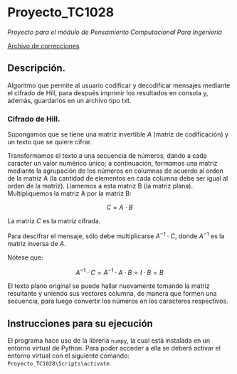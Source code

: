 # Proyecto_TC1028

_Proyecto para el módulo de Pensamiento Computacional Para Ingeniería_

[Archivo de correcciones](Correcciones.md)

## Descripción.

Algoritmo que permite al usuario codificar y decodificar mensajes mediante el cifrado de Hill, para después imprimir los resultados en consola y, además, guardarlos en un archivo tipo txt.

### Cifrado de Hill.

Supongamos que se tiene una matriz invertible $A$ (matriz de codificación) y un texto que se quiere cifrar.

Transformamos el texto a una secuencia de números, dando a cada carácter un valor numérico único; a continuación, formamos una matriz mediante la agrupación de los números en columnas de acuerdo al orden de la matriz A (la cantidad de elementos en cada columna debe ser igual al orden de la matriz). Llamemos a esta matriz B (la matriz plana). Multipliquemos la matriz A por la matriz B:

$$C = A \cdot B$$

La matriz $C$ es la matriz cifrada.

Para descifrar el mensaje, sólo debe multiplicarse $A^{-1} \cdot C$, donde $A^{-1}$ es la matriz inversa de $A$.

Nótese que:

$$A^{-1} \cdot C = A^{-1} \cdot A\cdot B = I \cdot B = B$$

El texto plano original se puede hallar nuevamente tomando la matriz resultante y uniendo sus vectores columna, de manera que formen una secuencia, para luego convertir los números en los caracteres respectivos.

## Instrucciones para su ejecución

El programa hace uso de la librería `numpy`, la cual está instalada en un entorno virtual de Python. Para poder acceder a ella se deberá activar el entorno virtual con el siguiente comando: `Proyecto_TC1028\Scripts\activate`.